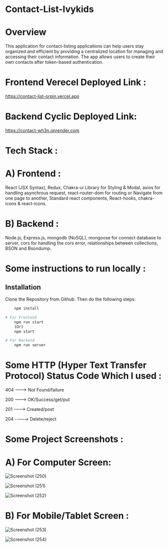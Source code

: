 # Contact-List-Ivykids
# Overview

This application for contact-listing applications can help users stay organized and efficient by providing a centralized location for managing and accessing their contact information. The app allows users to create their own contacts after token-based authentication.

# Frontend Verecel Deployed Link :

https://contact-list-orpin.vercel.app

# Backend Cyclic Deployed Link:

https://contact-wh3n.onrender.com

# Tech Stack :

# A) Frontend :

React (JSX Syntax), Redux, Chakra-ui Library for Styling & Modal, axios for handling asynchrous request, react-router-dom for routing or Navigate from one page to another, Standard react components, React-hooks, chakra-icons & react-icons.

# B) Backend :

Node.js, Express.js, mongodb (NoSQL), mongoose for connect database to server, cors for handling the cors error, relationships between collections, BSON and Bsondump.

# Some instructions to run locally :

## Installation

Clone the Repository from Github. Then do the following steps:

```bash
    npm install

# For Frontend
    npm run start
    (Or)
    npm start

# For Backend
    npm run server
```

# Some HTTP (Hyper Text Transfer Protocol) Status Code Which I used :

404 ---> Not Found/failure

200 ---> OK/Success/get/put

201 ---> Created/post

204 ----> Delete/reject

# Some Project Screenshots :

# A) For Computer Screen:

![Screenshot (250)](https://user-images.githubusercontent.com/104748364/236613110-8cefba83-2dcb-4d87-bd66-7d75e65b7a3e.png)

![Screenshot (251)](https://user-images.githubusercontent.com/104748364/236613113-3b930b88-4248-4182-9a2b-0df496ddd8cc.png)

![Screenshot (252)](https://user-images.githubusercontent.com/104748364/236613121-1f371d4e-2bd4-4325-a2b7-5e16292fdf21.png)

# B) For Mobile/Tablet Screen :
![Screenshot (253)](https://user-images.githubusercontent.com/104748364/236613127-9d05328e-77a4-435b-94ea-0188c186bea7.png)

![Screenshot (254)](https://user-images.githubusercontent.com/104748364/236613132-faeacbbc-75c7-457b-b935-0c81e928b5d5.png)

